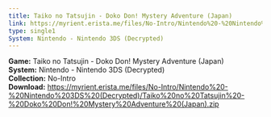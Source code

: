 ```yaml
---
title: Taiko no Tatsujin - Doko Don! Mystery Adventure (Japan)
link: https://myrient.erista.me/files/No-Intro/Nintendo%20-%20Nintendo%203DS%20(Decrypted)/Taiko%20no%20Tatsujin%20-%20Doko%20Don!%20Mystery%20Adventure%20(Japan).zip
type: single1
System: Nintendo - Nintendo 3DS (Decrypted)
---
```

<b>Game:</b> Taiko no Tatsujin - Doko Don! Mystery Adventure (Japan)<br>
<b>System:</b> Nintendo - Nintendo 3DS (Decrypted)<br>
<b>Collection:</b> No-Intro<br>
<b>Download:</b> https://myrient.erista.me/files/No-Intro/Nintendo%20-%20Nintendo%203DS%20(Decrypted)/Taiko%20no%20Tatsujin%20-%20Doko%20Don!%20Mystery%20Adventure%20(Japan).zip